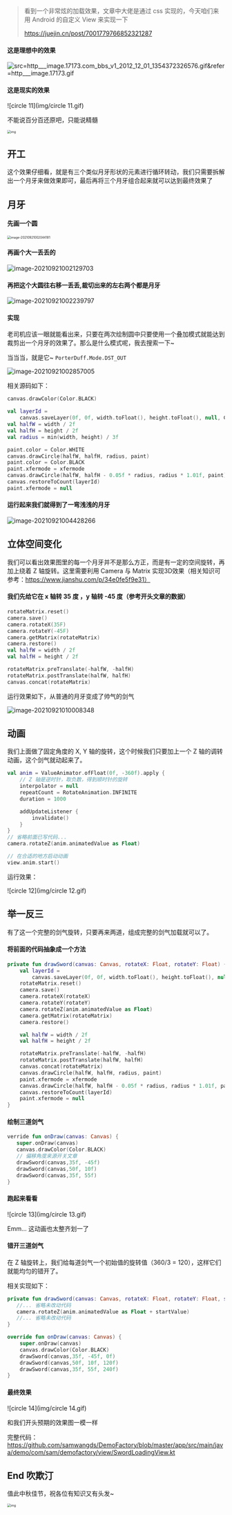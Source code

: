 > 看到一个非常炫的加载效果，文章中大佬是通过 css 实现的，今天咱们来用 Android 的自定义 View 来实现一下
>
> https://juejin.cn/post/7001779766852321287

#### 这是理想中的效果

![src=http___image.17173.com_bbs_v1_2012_12_01_1354372326576.gif&refer=http___image.17173.gif](https://p1-juejin.byteimg.com/tos-cn-i-k3u1fbpfcp/c61adacf68a542b5889a532205d6a552~tplv-k3u1fbpfcp-watermark.awebp)

#### 这是现实的效果

![circle 11](img/circle 11.gif)

不能说百分百还原吧，只能说精髓

<img src="https://gimg2.baidu.com/image_search/src=http%3A%2F%2Fimg9.doubanio.com%2Fview%2Fgroup_topic%2Fl%2Fpublic%2Fp202403164.jpg&refer=http%3A%2F%2Fimg9.doubanio.com&app=2002&size=f9999,10000&q=a80&n=0&g=0n&fmt=jpeg?sec=1634745833&t=88662a8ded11a3b527dafb1296c3a0a2" alt="img" style="zoom:50%;" />

## 开工

这个效果仔细看，就是有三个类似月牙形状的元素进行循环转动，我们只需要拆解出一个月牙来做效果即可，最后再将三个月牙组合起来就可以达到最终效果了

## 月牙

#### 先画一个圆

<img src="img/image-20210921002044181.png" alt="image-20210921002044181" style="zoom:50%;" />

#### 再画个大一丢丢的

![image-20210921002129703](img/image-20210921002129703.png)

#### 再把这个大圆往右移一丢丢,裁切出来的左右两个都是月牙

![image-20210921002239797](img/image-20210921002239797.png)

#### 实现

老司机应该一眼就能看出来，只要在两次绘制圆中只要使用一个叠加模式就能达到裁剪出一个月牙的效果了。那么是什么模式呢，我去搜索一下~

当当当，就是它~ `PorterDuff.Mode.DST_OUT`

![image-20210921002857005](img/image-20210921002857005.png)

相关源码如下：

```kotlin
canvas.drawColor(Color.BLACK)

val layerId =
    canvas.saveLayer(0f, 0f, width.toFloat(), height.toFloat(), null, Canvas.ALL_SAVE_FLAG)
val halfW = width / 2f
val halfH = height / 2f
val radius = min(width, height) / 3f

paint.color = Color.WHITE
canvas.drawCircle(halfW, halfH, radius, paint)
paint.color = Color.BLACK
paint.xfermode = xfermode
canvas.drawCircle(halfW, halfH - 0.05f * radius, radius * 1.01f, paint)
canvas.restoreToCount(layerId)
paint.xfermode = null
```

#### 运行起来我们就得到了一弯浅浅的月牙

![image-20210921004428266](img/image-20210921004428266.png)

## 立体空间变化

我们可以看出效果图里的每一个月牙并不是那么方正，而是有一定的空间旋转，再加上绕着 Z 轴旋转。这里需要利用 Camera 与 Matrix 实现3D效果（相关知识可参考：https://www.jianshu.com/p/34e0fe5f9e31）

#### 我们先给它在 x 轴转 35 度 ，y 轴转 -45 度（参考开头文章的数据）

```kotlin
rotateMatrix.reset()
camera.save()
camera.rotateX(35F)
camera.rotateY(-45F)
camera.getMatrix(rotateMatrix)
camera.restore()
val halfW = width / 2f
val halfH = height / 2f

rotateMatrix.preTranslate(-halfW, -halfH)
rotateMatrix.postTranslate(halfW, halfH)
canvas.concat(rotateMatrix)
```

运行效果如下，从普通的月牙变成了帅气的剑气

![image-20210921010008348](img/image-20210921010008348.png)



## 动画

我们上面做了固定角度的 X, Y 轴的旋转，这个时候我们只要加上一个 Z 轴的调转动画，这个剑气就动起来了。

```kotlin
val anim = ValueAnimator.ofFloat(0f, -360f).apply {
    // Z 轴是逆时针，取负数，得到顺时针的旋转
    interpolator = null
    repeatCount = RotateAnimation.INFINITE
    duration = 1000

    addUpdateListener {
        invalidate()
    }
}
// 省略前面已写代码...
camera.rotateZ(anim.animatedValue as Float)

// 在合适的地方启动动画
view.anim.start()
```

运行效果：

![circle 12](img/circle 12.gif)

## 举一反三

有了这一个完整的剑气旋转，只要再来两道，组成完整的剑气加载就可以了。

#### 将前面的代码抽象成一个方法

```KOTLIN
private fun drawSword(canvas: Canvas, rotateX: Float, rotateY: Float) {
    val layerId =
        canvas.saveLayer(0f, 0f, width.toFloat(), height.toFloat(), null, Canvas.ALL_SAVE_FLAG)
    rotateMatrix.reset()
    camera.save()
    camera.rotateX(rotateX)
    camera.rotateY(rotateY)
    camera.rotateZ(anim.animatedValue as Float)
    camera.getMatrix(rotateMatrix)
    camera.restore()

    val halfW = width / 2f
    val halfH = height / 2f

    rotateMatrix.preTranslate(-halfW, -halfH)
    rotateMatrix.postTranslate(halfW, halfH)
    canvas.concat(rotateMatrix)
    canvas.drawCircle(halfW, halfH, radius, paint)
    paint.xfermode = xfermode
    canvas.drawCircle(halfW, halfH - 0.05f * radius, radius * 1.01f, paint)
    canvas.restoreToCount(layerId)
    paint.xfermode = null
}
```

#### 绘制三道剑气

``` kotlin
verride fun onDraw(canvas: Canvas) {
   super.onDraw(canvas)
   canvas.drawColor(Color.BLACK)
   // 偏移角度来源开关文章
   drawSword(canvas,35f, -45f)
   drawSword(canvas,50f, 10f)
   drawSword(canvas,35f, 55f)
}
```

#### 跑起来看看

![circle 13](img/circle 13.gif)

Emm... 这动画也太整齐划一了

#### 错开三道剑气

在 Z 轴旋转上，我们给每道剑气一个初始值的旋转值（360/3 = 120），这样它们就能均匀的错开了。

相关实现如下：

```kotlin
private fun drawSword(canvas: Canvas, rotateX: Float, rotateY: Float, startValue: Float) {
   //... 省略未改动代码
   camera.rotateZ(anim.animatedValue as Float + startValue)
   //... 省略未改动代码
}

override fun onDraw(canvas: Canvas) {
    super.onDraw(canvas)
    canvas.drawColor(Color.BLACK)
    drawSword(canvas,35f, -45f, 0f)
    drawSword(canvas,50f, 10f, 120f)
    drawSword(canvas,35f, 55f, 240f)
}
```

#### 最终效果

![circle 14](img/circle 14.gif)

和我们开头预期的效果图一模一样

完整代码：https://github.com/samwangds/DemoFactory/blob/master/app/src/main/java/demo/com/sam/demofactory/view/SwordLoadingView.kt

## End 吹欺汀

值此中秋佳节，祝各位有知识又有头发~

<img src="https://pic3.zhimg.com/80/v2-253613b5dd4140a046b5b24bf8f3c5d7_1440w.jpg?source=1940ef5c" alt="img" style="zoom:50%;" />